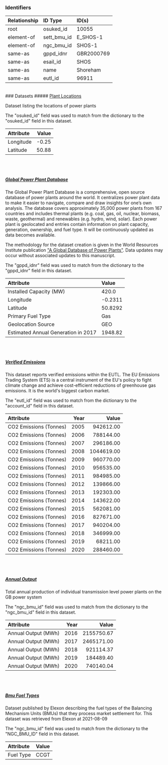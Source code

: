 ### Identifiers

| Relationship   | ID Type     | ID(s)      |
|:---------------|:------------|:-----------|
| root           | osuked_id   | 10055      |
| element-of     | sett_bmu_id | E_SHOS-1   |
| element-of     | ngc_bmu_id  | SHOS-1     |
| same-as        | gppd_idnr   | GBR2000769 |
| same-as        | esail_id    | SHOS       |
| same-as        | name        | Shoreham   |
| same-as        | eutl_id     | 96911      |

<br>
### Datasets
##### <a href="https://raw.githubusercontent.com/OSUKED/Dictionary-Datasets/main/datasets/plant-locations/datapackage.json">Plant Locations</a>

Dataset listing the locations of power plants

The "osuked_id" field was used to match from the dictionary to the "osuked_id" field in this dataset.

| Attribute   |   Value |
|:------------|--------:|
| Longitude   |   -0.25 |
| Latitude    |   50.88 |

<br><br>
##### <a href="https://raw.githubusercontent.com/OSUKED/Dictionary-Datasets/main/datasets/global-power-plant-database/datapackage.json">Global Power Plant Database</a>

The Global Power Plant Database is a comprehensive, open source database of power plants around the world. It centralizes power plant data to make it easier to navigate, compare and draw insights for one’s own analysis. The database covers approximately 35,000 power plants from 167 countries and includes thermal plants (e.g. coal, gas, oil, nuclear, biomass, waste, geothermal) and renewables (e.g. hydro, wind, solar). Each power plant is geolocated and entries contain information on plant capacity, generation, ownership, and fuel type. It will be continuously updated as data becomes available. 

The methodology for the dataset creation is given in the World Resources Institute publication ["A Global Database of Power Plants"](https://www.wri.org/research/global-database-power-plants). Data updates may occur without associated updates to this manuscript.

The "gppd_idnr" field was used to match from the dictionary to the "gppd_idnr" field in this dataset.

| Attribute                           | Value   |
|:------------------------------------|:--------|
| Installed Capacity (MW)             | 420.0   |
| Longitude                           | -0.2311 |
| Latitude                            | 50.8292 |
| Primary Fuel Type                   | Gas     |
| Geolocation Source                  | GEO     |
| Estimated Annual Generation in 2017 | 1948.82 |

<br><br>
##### <a href="https://raw.githubusercontent.com/OSUKED/Dictionary-Datasets/main/datasets/verified-emissions/datapackage.json">Verified Emissions</a>

This dataset reports verified emissions within the EUTL. The EU Emissions Trading System (ETS) is a central instrument of the EU's policy to fight climate change and achieve cost-efficient reductions of greenhouse gas emissions. It is the world's biggest carbon market.

The "eutl_id" field was used to match from the dictionary to the "account_id" field in this dataset.

| Attribute              |   Year |      Value |
|:-----------------------|-------:|-----------:|
| CO2 Emissions (Tonnes) |   2005 |  942612.00 |
| CO2 Emissions (Tonnes) |   2006 |  788144.00 |
| CO2 Emissions (Tonnes) |   2007 |  296186.00 |
| CO2 Emissions (Tonnes) |   2008 | 1044619.00 |
| CO2 Emissions (Tonnes) |   2009 |  960770.00 |
| CO2 Emissions (Tonnes) |   2010 |  956535.00 |
| CO2 Emissions (Tonnes) |   2011 |  984985.00 |
| CO2 Emissions (Tonnes) |   2012 |  139866.00 |
| CO2 Emissions (Tonnes) |   2013 |  192303.00 |
| CO2 Emissions (Tonnes) |   2014 |  143622.00 |
| CO2 Emissions (Tonnes) |   2015 |  562081.00 |
| CO2 Emissions (Tonnes) |   2016 |  827671.00 |
| CO2 Emissions (Tonnes) |   2017 |  940204.00 |
| CO2 Emissions (Tonnes) |   2018 |  346999.00 |
| CO2 Emissions (Tonnes) |   2019 |   68211.00 |
| CO2 Emissions (Tonnes) |   2020 |  288460.00 |

<br><br>
##### <a href="https://raw.githubusercontent.com/OSUKED/Dictionary-Datasets/main/datasets/annual-output/datapackage.json">Annual Output</a>

Total annual production of individual transmission level power plants on the GB power system

The "ngc_bmu_id" field was used to match from the dictionary to the "ngc_bmu_id" field in this dataset.

| Attribute           |   Year |      Value |
|:--------------------|-------:|-----------:|
| Annual Output (MWh) |   2016 | 2155750.67 |
| Annual Output (MWh) |   2017 | 2465171.00 |
| Annual Output (MWh) |   2018 |  921114.37 |
| Annual Output (MWh) |   2019 |  184489.40 |
| Annual Output (MWh) |   2020 |  740140.04 |

<br><br>
##### <a href="https://raw.githubusercontent.com/OSUKED/Dictionary-Datasets/main/datasets/bmu-fuel-types/datapackage.json">Bmu Fuel Types</a>

Dataset published by Elexon describing the fuel types of the Balancing Mechanism Units (BMUs) that they process market settlement for. This dataset was retrieved from Elexon at 2021-08-09

The "ngc_bmu_id" field was used to match from the dictionary to the "NGC_BMU_ID" field in this dataset.

| Attribute   | Value   |
|:------------|:--------|
| Fuel Type   | CCGT    |

